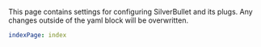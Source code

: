This page contains settings for configuring SilverBullet and its plugs. Any
changes outside of the yaml block will be overwritten.

```yaml
indexPage: index
```
